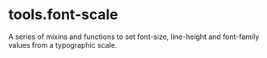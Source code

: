 tools.font-scale
================

A series of mixins and functions to set font-size, line-height and font-family values from a typographic scale.
